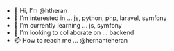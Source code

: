 - 👋 Hi, I’m @htheran
- 👀 I’m interested in ... js, python, php, laravel, symfony
- 🌱 I’m currently learning ... js, symfony
- 💞️ I’m looking to collaborate on ... backend
- 📫 How to reach me ... @hernanteheran

<!---
htheran/htheran is a ✨ special ✨ repository because its `README.md` (this file) appears on your GitHub profile.
You can click the Preview link to take a look at your changes.
--->
